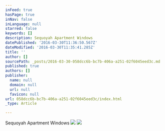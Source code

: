 ```yaml
---
inFeed: true
hasPage: true
inNav: false
inLanguage: null
starred: false
keywords: []
description: Sequoyah Apartment Windows
datePublished: '2016-03-30T11:36:50.567Z'
dateModified: '2016-03-30T11:35:41.285Z'
title: ''
author: []
sourcePath: _posts/2016-03-30-058dcc6b-bc7b-406a-a251-02f6045eed3c.md
published: true
authors: []
publisher:
  name: null
  domain: null
  url: null
  favicon: null
url: 058dcc6b-bc7b-406a-a251-02f6045eed3c/index.html
_type: Article

---
```

Sequoyah Apartment Windows
![](https://the-grid-user-content.s3-us-west-2.amazonaws.com/2bf8904f-0a34-4b37-b3aa-8c765cd72257.jpg)
![](https://the-grid-user-content.s3-us-west-2.amazonaws.com/064c0469-4f48-4d37-be9e-a68b6d2d1b75.jpg)